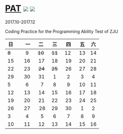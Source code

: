 # [PAT](https://www.patest.cn/) ![](https://img.shields.io/badge/language-C++-purple.svg) ![](https://img.shields.io/badge/license-MIT-brightgreen.svg) 

2017.10-2017.12 

Coding Practice for the Programming Ability Test of ZJU

| 日   |    一     |      二     | 三	       |    四     |   五      |    六     |
| ---- | :------:  | :--------: |:--------: |:--------: |:--------: |:--------: |
| ~~8~~    |   9       |    ~~10~~      |   ~~11~~      |   12      |   13       |    14    |
| 15   |   16      |    17      |   18      |   19      |   20       |    21    |
| 22   |   23      |    ~~24~~      |   ~~25~~      |   26      |   27       |    28    |
| 29   |   30      |    31      |   1       |   2       |   3        |    4     |
| 5    |   6       |    7       |   8       |   9       |   10       |    11    |
| 12   |   13      |    14      |   15      |   16      |   17       |    18    |
| 19   |   20      |    21      |   22      |   23      |   24       |    25    |
| 26   |   27      |    28      |   29      |   30      |   1        |    2     |
| 3    |   4       |    5       |   6       |   7       |   8        |    9     |
| 10   |   11      |    12      |   13      |   14      |   15       |    16    |


